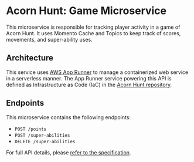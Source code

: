 # Acorn Hunt: Game Microservice

This microservice is responsible for tracking player activity in a game of Acorn Hunt. It uses Momento Cache and Topics to keep track of scores, movements, and super-ability uses.

## Architecture

This service uses [AWS App Runner](https://aws.amazon.com/apprunner/) to manage a containerized web service in a serverless manner. The App Runner service powering this API is defined as Infrastructure as Code (IaC) in the [Acorn Hunt repository](https://github.com/momentohq/acorn-hunt).

## Endpoints

This microservice contains the following endpoints:

* `POST /points`
* `POST /super-abilities`
* `DELETE /super-abilities`

For full API details, please [refer to the specification](/openapi.yaml).